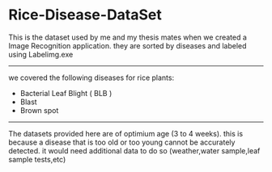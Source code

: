 # Rice-Disease-DataSet

This is the dataset used by me and my thesis mates when we created a Image Recognition application. they are sorted by diseases and labeled using Labelimg.exe

---
we covered the following diseases for rice plants:
* Bacterial Leaf Blight ( BLB )
* Blast
* Brown spot

---
The datasets provided here are of optimium age (3 to 4 weeks). this is because a disease that is too old or too young cannot be accurately detected. it would need additional data to do so (weather,water sample,leaf sample tests,etc)

